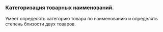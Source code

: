 ### Категоризация товарных наименований. 

Умеет определять категорию товара по наименованию и определять степень близости двух товаров.